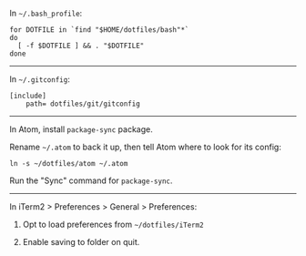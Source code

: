 In `~/.bash_profile`:

```
for DOTFILE in `find "$HOME/dotfiles/bash"*`
do
  [ -f $DOTFILE ] && . "$DOTFILE"
done
```

---

In `~/.gitconfig`:

```
[include]
    path= dotfiles/git/gitconfig
```

---

In Atom, install `package-sync` package.

Rename `~/.atom` to back it up, then tell Atom where to look for its config:

```
ln -s ~/dotfiles/atom ~/.atom
```

Run the "Sync" command for `package-sync`.

---

In iTerm2 > Preferences > General > Preferences:

1.  Opt to load preferences from `~/dotfiles/iTerm2`

2.  Enable saving to folder on quit.

